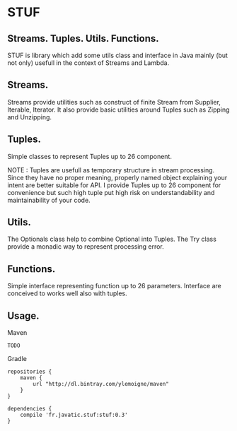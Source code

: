 STUF
====
Streams. Tuples. Utils. Functions.
----------------------------------

STUF is library which add some utils class and interface in Java mainly (but not only) usefull in the context of Streams and Lambda.

Streams.
--------
Streams provide utilities such as construct of finite Stream from Supplier, Iterable, Iterator.
It also provide basic utilities around Tuples such as Zipping and Unzipping.

Tuples.
-------
Simple classes to represent Tuples up to 26 component.

NOTE : Tuples are usefull as temporary structure in stream processing.
Since they have no proper meaning, properly named object explaining your intent are better suitable for API.
I provide Tuples up to 26 component for convenience but such high tuple put high risk on understandability and maintainability of your code.

Utils.
------
The Optionals class help to combine Optional into Tuples.
The Try class provide a monadic way to represent processing error.

Functions.
----------
Simple interface representing function up to 26 parameters.
Interface are conceived to works well also with tuples.

Usage.
------

Maven

    TODO

Gradle

    repositories {
        maven {
            url "http://dl.bintray.com/ylemoigne/maven"
        }
    }

    dependencies {
        compile 'fr.javatic.stuf:stuf:0.3'
    }
